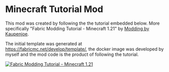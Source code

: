 # Minecraft Tutorial Mod

This mod was created by following the the tutorial embedded below. More specifically "Fabric Modding Tutorial - Minecraft 1.21" by [Modding by Kaupenjoe](https://www.youtube.com/@ModdingByKaupenjoe).

The initial template was generated at https://fabricmc.net/develop/template/, the docker image was developed by myself and the mod code is the product of following the tutorial.

[![Fabric Modding Tutorial - Minecraft 1.21](https://img.youtube.com/vi/oU8-qV-ZtUY/0.jpg)](https://www.youtube.com/watch?v=oU8-qV-ZtUY&list=PLKGarocXCE1H_HxOYihQMq0mlpqiUJj4L)
